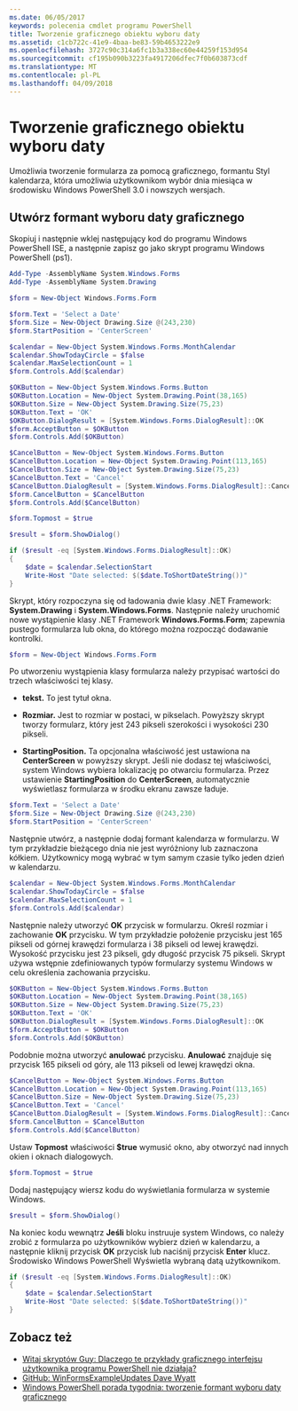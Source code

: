 ```yaml
---
ms.date: 06/05/2017
keywords: polecenia cmdlet programu PowerShell
title: Tworzenie graficznego obiektu wyboru daty
ms.assetid: c1cb722c-41e9-4baa-be83-59b4653222e9
ms.openlocfilehash: 3727c90c314a6fc1b3a338ec60e44259f153d954
ms.sourcegitcommit: cf195b090b3223fa4917206dfec7f0b603873cdf
ms.translationtype: MT
ms.contentlocale: pl-PL
ms.lasthandoff: 04/09/2018
---
```

# <a name="creating-a-graphical-date-picker"></a>Tworzenie graficznego obiektu wyboru daty

Umożliwia tworzenie formularza za pomocą graficznego, formantu Styl kalendarza, która umożliwia użytkownikom wybór dnia miesiąca w środowisku Windows PowerShell 3.0 i nowszych wersjach.

## <a name="create-a-graphical-date-picker-control"></a>Utwórz formant wyboru daty graficznego

Skopiuj i następnie wklej następujący kod do programu Windows PowerShell ISE, a następnie zapisz go jako skrypt programu Windows PowerShell (ps1).

```powershell
Add-Type -AssemblyName System.Windows.Forms
Add-Type -AssemblyName System.Drawing

$form = New-Object Windows.Forms.Form

$form.Text = 'Select a Date'
$form.Size = New-Object Drawing.Size @(243,230)
$form.StartPosition = 'CenterScreen'

$calendar = New-Object System.Windows.Forms.MonthCalendar
$calendar.ShowTodayCircle = $false
$calendar.MaxSelectionCount = 1
$form.Controls.Add($calendar)

$OKButton = New-Object System.Windows.Forms.Button
$OKButton.Location = New-Object System.Drawing.Point(38,165)
$OKButton.Size = New-Object System.Drawing.Size(75,23)
$OKButton.Text = 'OK'
$OKButton.DialogResult = [System.Windows.Forms.DialogResult]::OK
$form.AcceptButton = $OKButton
$form.Controls.Add($OKButton)

$CancelButton = New-Object System.Windows.Forms.Button
$CancelButton.Location = New-Object System.Drawing.Point(113,165)
$CancelButton.Size = New-Object System.Drawing.Size(75,23)
$CancelButton.Text = 'Cancel'
$CancelButton.DialogResult = [System.Windows.Forms.DialogResult]::Cancel
$form.CancelButton = $CancelButton
$form.Controls.Add($CancelButton)

$form.Topmost = $true

$result = $form.ShowDialog()

if ($result -eq [System.Windows.Forms.DialogResult]::OK)
{
    $date = $calendar.SelectionStart
    Write-Host "Date selected: $($date.ToShortDateString())"
}
```

Skrypt, który rozpoczyna się od ładowania dwie klasy .NET Framework: **System.Drawing** i **System.Windows.Forms**. Następnie należy uruchomić nowe wystąpienie klasy .NET Framework **Windows.Forms.Form**; zapewnia pustego formularza lub okna, do którego można rozpocząć dodawanie kontrolki.

```powershell
$form = New-Object Windows.Forms.Form
```

Po utworzeniu wystąpienia klasy formularza należy przypisać wartości do trzech właściwości tej klasy.

- **tekst.** To jest tytuł okna.

- **Rozmiar.** Jest to rozmiar w postaci, w pikselach. Powyższy skrypt tworzy formularz, który jest 243 pikseli szerokości i wysokości 230 pikseli.

- **StartingPosition.** Ta opcjonalna właściwość jest ustawiona na **CenterScreen** w powyższy skrypt. Jeśli nie dodasz tej właściwości, system Windows wybiera lokalizację po otwarciu formularza. Przez ustawienie **StartingPosition** do **CenterScreen**, automatycznie wyświetlasz formularza w środku ekranu zawsze ładuje.

```powershell
$form.Text = 'Select a Date'
$form.Size = New-Object Drawing.Size @(243,230)
$form.StartPosition = 'CenterScreen'
```

Następnie utwórz, a następnie dodaj formant kalendarza w formularzu. W tym przykładzie bieżącego dnia nie jest wyróżniony lub zaznaczona kółkiem. Użytkownicy mogą wybrać w tym samym czasie tylko jeden dzień w kalendarzu.

```powershell
$calendar = New-Object System.Windows.Forms.MonthCalendar
$calendar.ShowTodayCircle = $false
$calendar.MaxSelectionCount = 1
$form.Controls.Add($calendar)
```

Następnie należy utworzyć **OK** przycisk w formularzu. Określ rozmiar i zachowanie **OK** przycisku. W tym przykładzie położenie przycisku jest 165 pikseli od górnej krawędzi formularza i 38 pikseli od lewej krawędzi. Wysokość przycisku jest 23 pikseli, gdy długość przycisk 75 pikseli. Skrypt używa wstępnie zdefiniowanych typów formularzy systemu Windows w celu określenia zachowania przycisku.

```powershell
$OKButton = New-Object System.Windows.Forms.Button
$OKButton.Location = New-Object System.Drawing.Point(38,165)
$OKButton.Size = New-Object System.Drawing.Size(75,23)
$OKButton.Text = 'OK'
$OKButton.DialogResult = [System.Windows.Forms.DialogResult]::OK
$form.AcceptButton = $OKButton
$form.Controls.Add($OKButton)
```

Podobnie można utworzyć **anulować** przycisku. **Anulować** znajduje się przycisk 165 pikseli od góry, ale 113 pikseli od lewej krawędzi okna.

```powershell
$CancelButton = New-Object System.Windows.Forms.Button
$CancelButton.Location = New-Object System.Drawing.Point(113,165)
$CancelButton.Size = New-Object System.Drawing.Size(75,23)
$CancelButton.Text = 'Cancel'
$CancelButton.DialogResult = [System.Windows.Forms.DialogResult]::Cancel
$form.CancelButton = $CancelButton
$form.Controls.Add($CancelButton)
```

Ustaw **Topmost** właściwości **$true** wymusić okno, aby otworzyć nad innych okien i oknach dialogowych.

```powershell
$form.Topmost = $true
```

Dodaj następujący wiersz kodu do wyświetlania formularza w systemie Windows.

```powershell
$result = $form.ShowDialog()
```

Na koniec kodu wewnątrz **Jeśli** bloku instruuje system Windows, co należy zrobić z formularza po użytkowników wybierz dzień w kalendarzu, a następnie kliknij przycisk **OK** przycisk lub naciśnij przycisk **Enter** klucz. Środowisko Windows PowerShell Wyświetla wybraną datą użytkownikom.

```powershell
if ($result -eq [System.Windows.Forms.DialogResult]::OK)
{
    $date = $calendar.SelectionStart
    Write-Host "Date selected: $($date.ToShortDateString())"
}
```

## <a name="see-also"></a>Zobacz też

- [Witaj skryptów Guy: Dlaczego te przykłady graficznego interfejsu użytkownika programu PowerShell nie działają?](http://go.microsoft.com/fwlink/?LinkId=506644)
- [GitHub: WinFormsExampleUpdates Dave Wyatt](https://github.com/dlwyatt/WinFormsExampleUpdates)
- [Windows PowerShell porada tygodnia: tworzenie formant wyboru daty graficznego](http://technet.microsoft.com/library/ff730942.aspx)